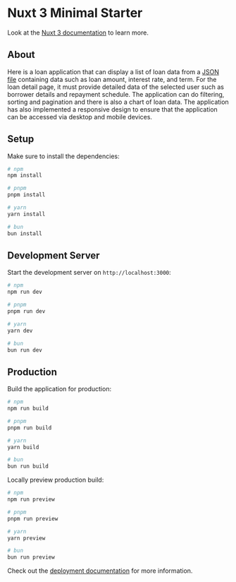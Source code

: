 # Nuxt 3 Minimal Starter

Look at the [Nuxt 3 documentation](https://nuxt.com/docs/getting-started/introduction) to learn more.

## About

Here is a loan application that can display a list of loan data from a [JSON file](https://raw.githubusercontent.com/andreascandle/p2p_json_test/main/api/json/loans.json) containing data such as loan amount, interest rate, and term. For the loan detail page, it must provide detailed data of the selected user such as borrower details and repayment schedule. The application can do filtering, sorting and pagination and there is also a chart of loan data. The application has also implemented a responsive design to ensure that the application can be accessed via desktop and mobile devices.

## Setup

Make sure to install the dependencies:

```bash
# npm
npm install

# pnpm
pnpm install

# yarn
yarn install

# bun
bun install
```

## Development Server

Start the development server on `http://localhost:3000`:

```bash
# npm
npm run dev

# pnpm
pnpm run dev

# yarn
yarn dev

# bun
bun run dev
```

## Production

Build the application for production:

```bash
# npm
npm run build

# pnpm
pnpm run build

# yarn
yarn build

# bun
bun run build
```

Locally preview production build:

```bash
# npm
npm run preview

# pnpm
pnpm run preview

# yarn
yarn preview

# bun
bun run preview
```

Check out the [deployment documentation](https://nuxt.com/docs/getting-started/deployment) for more information.
